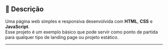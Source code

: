 ## 📄 Descrição

Uma página web simples e responsiva desenvolvida com **HTML**, **CSS** e **JavaScript**.  
Esse projeto é um exemplo básico que pode servir como ponto de partida para qualquer tipo de landing page ou projeto estático.

---
